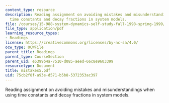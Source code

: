 ```yaml
---
content_type: resource
description: Reading assignment on avoiding mistakes and misunderstandings when using
  time constants and decay fractions in system models.
file: /courses/15-988-system-dynamics-self-study-fall-1998-spring-1999/75cb2f8fa93ed571b5b85372353ac397_mistakes5.pdf
file_type: application/pdf
learning_resource_types:
- Readings
license: https://creativecommons.org/licenses/by-nc-sa/4.0/
ocw_type: OCWFile
parent_title: Readings
parent_type: CourseSection
parent_uid: e5399b4a-7510-d085-aeed-66c8e9603399
resourcetype: Document
title: mistakes5.pdf
uid: 75cb2f8f-a93e-d571-b5b8-5372353ac397
---
```

Reading assignment on avoiding mistakes and misunderstandings when using time constants and decay fractions in system models.